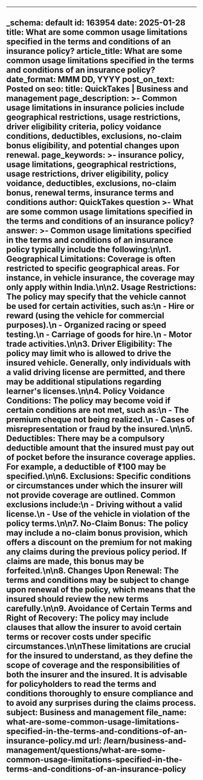 
---
_schema: default
id: 163954
date: 2025-01-28
title: What are some common usage limitations specified in the terms and conditions of an insurance policy?
article_title: What are some common usage limitations specified in the terms and conditions of an insurance policy?
date_format: MMM DD, YYYY
post_on_text: Posted on
seo:
  title: QuickTakes | Business and management
  page_description: >-
    Common usage limitations in insurance policies include geographical restrictions, usage restrictions, driver eligibility criteria, policy voidance conditions, deductibles, exclusions, no-claim bonus eligibility, and potential changes upon renewal.
  page_keywords: >-
    insurance policy, usage limitations, geographical restrictions, usage restrictions, driver eligibility, policy voidance, deductibles, exclusions, no-claim bonus, renewal terms, insurance terms and conditions
author: QuickTakes
question >-
    What are some common usage limitations specified in the terms and conditions of an insurance policy?
answer: >-
    Common usage limitations specified in the terms and conditions of an insurance policy typically include the following:\n\n1. **Geographical Limitations**: Coverage is often restricted to specific geographical areas. For instance, in vehicle insurance, the coverage may only apply within India.\n\n2. **Usage Restrictions**: The policy may specify that the vehicle cannot be used for certain activities, such as:\n   - Hire or reward (using the vehicle for commercial purposes).\n   - Organized racing or speed testing.\n   - Carriage of goods for hire.\n   - Motor trade activities.\n\n3. **Driver Eligibility**: The policy may limit who is allowed to drive the insured vehicle. Generally, only individuals with a valid driving license are permitted, and there may be additional stipulations regarding learner's licenses.\n\n4. **Policy Voidance Conditions**: The policy may become void if certain conditions are not met, such as:\n   - The premium cheque not being realized.\n   - Cases of misrepresentation or fraud by the insured.\n\n5. **Deductibles**: There may be a compulsory deductible amount that the insured must pay out of pocket before the insurance coverage applies. For example, a deductible of ₹100 may be specified.\n\n6. **Exclusions**: Specific conditions or circumstances under which the insurer will not provide coverage are outlined. Common exclusions include:\n   - Driving without a valid license.\n   - Use of the vehicle in violation of the policy terms.\n\n7. **No-Claim Bonus**: The policy may include a no-claim bonus provision, which offers a discount on the premium for not making any claims during the previous policy period. If claims are made, this bonus may be forfeited.\n\n8. **Changes Upon Renewal**: The terms and conditions may be subject to change upon renewal of the policy, which means that the insured should review the new terms carefully.\n\n9. **Avoidance of Certain Terms and Right of Recovery**: The policy may include clauses that allow the insurer to avoid certain terms or recover costs under specific circumstances.\n\nThese limitations are crucial for the insured to understand, as they define the scope of coverage and the responsibilities of both the insurer and the insured. It is advisable for policyholders to read the terms and conditions thoroughly to ensure compliance and to avoid any surprises during the claims process.
subject: Business and management
file_name: what-are-some-common-usage-limitations-specified-in-the-terms-and-conditions-of-an-insurance-policy.md
url: /learn/business-and-management/questions/what-are-some-common-usage-limitations-specified-in-the-terms-and-conditions-of-an-insurance-policy
---

&nbsp;